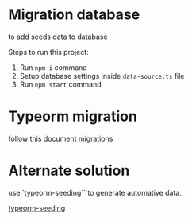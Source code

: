 # Migration database

to add seeds data to database

Steps to run this project:

1. Run `npm i` command
2. Setup database settings inside `data-source.ts` file
3. Run `npm start` command

# Typeorm migration

follow this document [migrations]

# Alternate solution

use `typeorm-seeding`` to generate automative data.

[typeorm-seeding]

<!-- Reference -->
[migrations]: https://github.com/typeorm/typeorm/blob/master/docs/migrations.md

[typeorm-seeding]: https://github.com/w3tecch/typeorm-seeding